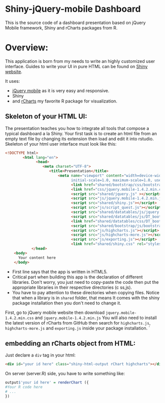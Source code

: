 Shiny-jQuery-mobile Dashboard
=============================
This is the source code of a dashboard presentation based on jQuery Mobile framework, Shiny and rCharts packages from R.

# Overview:
This application is born from my needs to write an highly customized user interface. 
Guides to write your UI in pure HTML can be found on [Shiny website](http://shiny.rstudio.com/articles/html-ui.html).

It uses:
* [jQuery mobile](https://github.com/jquery/jquery-mobile) as it is very easy and responsive.
* Shiny
* and [rCharts](https://github.com/ramnathv/rCharts) my favorite R package for visualization.

## Skeleton of your HTML UI:

The presentation teaches you how to integrate all tools that compose a typical dashboard a la Shiny. Your first task is to create an html file from an empty text file by changing its extension then load and edit it into rstudio. Skeleton of your html user interface must look like this: 

```html
<!DOCTYPE html>
        <html lang="en">
              <head>
                 <meta charset="UTF-8">
                    <title>Presentation</title>
                        <meta name="viewport" content="width=device-width, 
                              initial-scale=1.0, maximum-scale=1.0, user-scalable=no">
                              <link href="shared/bootstrap/css/bootstrap.min.css"/>
                              <link href="css/jquery.mobile-1.4.2.min.css"/>
                              <script src="shared/jquery.js" ></script>
                              <script src="js/jquery.mobile-1.4.2.min.js"></script> 
                              <script src="shared/shiny.js"></script>
                              <script src="js/script_quest.js"></script>
                              <script src="shared/datatables/js/jquery.dataTables.min.js"></script>
                              <script src="shared/datatables/js/DT_bootstrap.js"></script>
                              <link href="shared/datatables/css/DT_bootstrap.css"/>
                              <script src="shared/bootstrap/js/bootstrap.min.js"></script> 
                              <script src="js/highcharts.js"></script>
                              <script src="js/highcharts-more.js"></script>
                              <script src="js/exporting.js"></script>
                              <link href="shared/shiny.css" rel="stylesheet"/> 
            </head>
    <body>
      Your content here
    </body>
```

* First line says that the app is written in HTML5. 
* Critical part when building this app is the declaration of different libraries. Don't worry, you just need to copy-paste the code then put the appropriate libraries in their respective directories (c ss,js).
* You have to pay attention to these directories when copying files. Notice that when a library is in ```shared``` folder, that means It comes with the shiny package installation then you don't need to change it.

First, go to jQuery mobile website then download ```jquery.mobile-1.4.2.min.css``` and ```jquery.mobile-1.4.2.min.js```
You will also need to install the latest version of rCharts from GitHub then search for ```highcharts.js```, ```highcharts-more.js``` and ```exporting.js``` inside your package installation. 
`
## embedding an rCharts object from HTML:

Just declare a ```div``` tag in your html:
```html
<div id="your id here" class="shiny-html-output rChart highcharts"></div>
```
On server (server.R) side, you have to write something like:

```r
output$'your id here' = renderChart ({
#Your R code here
# ...
})
```






